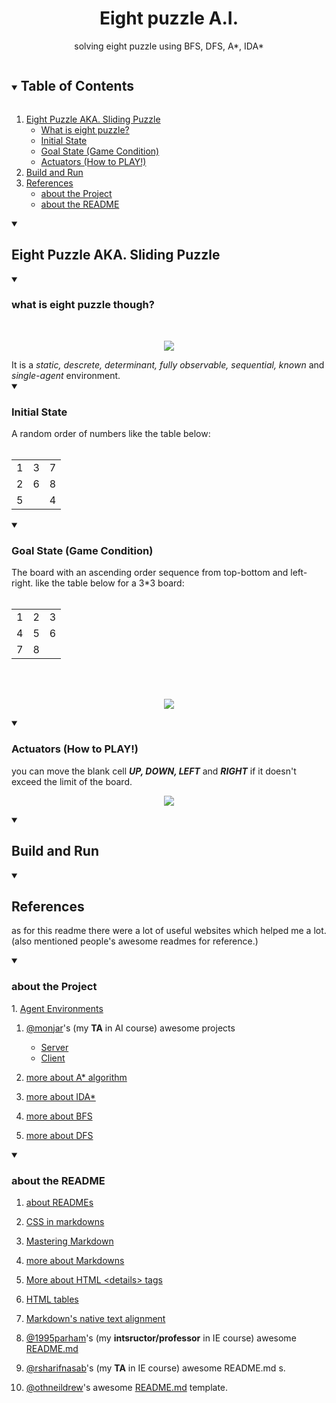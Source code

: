 <!--<html>
<head>
  <style>
    details > summary {
      background-color: #444444;
      color: #c71585;
    }
    h1 {
      background-color: #444444;
      color: #ffff00;
    }
  </style>
</head> -->
<body>
  
<!-- project title -->
<div align="center">
<h1>Eight puzzle A.I.</h1>
<p>
  solving eight puzzle using BFS, DFS, A*, IDA*
</p>
</div>
  
<!-- TABLE OF CONTENTS -->
<details open="open">
  <summary><h2 style="display: inline-block">Table of Contents</h2></summary>
  <ol>
    <li>
      <a href="#eight-puzzle-aka-sliding-puzzle">Eight Puzzle AKA. Sliding Puzzle</a>
      <ul>
        <li><a href="#what-is-eight-puzzle-though">What is eight puzzle?</a></li>
        <li><a href="#initial-state">Initial State</a></li>
        <li><a href="#goal-state-game-condition">Goal State (Game Condition)</a></li>
        <li><a href="#actuators-how-to-play">Actuators (How to PLAY!)</a></li>
      </ul>
    </li>
    <li>
      <a href="#build-and-run">Build and Run</a>
    </li>
    <li>
      <a href="#references">References</a>
      <ul>
        <li><a href="#about-the-project">about the Project</a></li>
        <li><a href="#about-the-readme">about the README</a></li>
      </ul>
    </li>
  </ol>
</details>

<details open="open">
  
<!-- Eight Puzzle AKA. Sliding Puzzle -->
  <summary>
  
  ## Eight Puzzle AKA. Sliding Puzzle
  </summary>
  
  <!-- what is eight puzzle? -->
  <details open="open">
  <summary>
    
  ### what is eight puzzle though?
  </summary>
  <br/>
  <p align="center">
    <img src="https://studio.cults3d.com/2Fn4F4daXOL1DKk2l8wkWgHsafE=/246x246/https://files.cults3d.com/uploaders/13634459/illustration-file/f2a3c195-bea9-4f1a-907f-f01974e14b17/Slider%20puzzle07.jpg"></img>
  </p>
  It is a 
  <em>
  static,
  descrete,
  determinant,
  fully observable,
  sequential,
  known</em>
  and
  <em>
  single-agent
  </em>
  environment.
  </details>
    
  <!-- initial state: -->
  <details open="open">
    <summary>

  ### Initial State
    
  </summary>
    A random order of numbers like the table below:
    <br/>
    <br/>
    <!--
    1|3|7
    -|-|-
    2|6|8
    5| |4
    -->
   <table align="center">
      <tr>
        <td>1</td>
        <td>3</td>
        <td>7</td>
      </tr>
      <tr>
        <td>2</td>
        <td>6</td>
        <td>8</td>
      </tr>
      <tr>
        <td>5</td>
        <td> </td>
        <td>4</td>
      </tr>
    </table>

  </details>
  
  <!-- goal state: -->
  <details open="open">
  <summary>
      
  ### Goal State __(Game Condition)__

  </summary>
  The board with an ascending order sequence from top-bottom and left-right. like the table below for a 3*3 board:
  
  
  <br/>
  <br/>
  <table align="center">
    <tr>
      <td>1</td>
      <td>2</td>
      <td>3</td>
    </tr>
    <tr>
      <td>4</td>
      <td>5</td>
      <td>6</td>
    </tr>
    <tr>
      <td>7</td>
      <td>8</td>
      <td> </td>
    </tr>
  </table>
  
  <br/>
  <br/>
  <p align="center">
    <img src="https://media.cheggcdn.com/media/a7d/a7d96cee-5e7a-45b6-b77e-7abda450cab4/phpGUTM6t"></img>
  </p>
  </details>
  <!-- Actuators (how to play!)-->
  <details open="open">
  <summary>
  
  ### Actuators __(How to PLAY!)__
  </summary>
  you can move the blank cell <em><strong>UP, DOWN, LEFT</strong></em> and <em><strong>RIGHT</strong></em> if it doesn't exceed the limit of the board.

  <p align="center">
    <img src="https://www.cs.princeton.edu/courses/archive/spring20/cos226/assignments/8puzzle/images/4moves.png"></img>
  </p>
  </details>
</details>

<details open="open">
  <summary>
    
  ## Build and Run
  </summary>
</details>

<details open="open">
  <summary>
    
  ## References
  </summary>
  <p>as for this readme there were a lot of useful websites which helped me a lot. (also mentioned people's awesome readmes for reference.)</p>

<details open="open">
<summary>

### about the Project
</summary>
1.
      <a href="https://www.javatpoint.com/agent-environment-in-ai">Agent Environments</a>

1.
     <a href="https://github.com/monjar/">@monjar</a>'s (my __TA__ in AI course) awesome projects </a>
        <ul>
          <li>
            <a href="https://github.com/monjar/eight-puzzle-ai-server">Server</a>
          </li>
          <li>
            <a href="https://github.com/monjar/eight-puzzle-ai-client">Client</a>
          </li>
        </ul>


1.
      <a href="https://www.geeksforgeeks.org/a-search-algorithm/">more about A* algorithm</a>

1. 
      <a href="https://en.wikipedia.org/wiki/Iterative_deepening_A*">more about IDA*</a>
1. 
      <a href="https://www.geeksforgeeks.org/breadth-first-search-or-bfs-for-a-graph/">more about BFS</a>

1. 
      <a href="https://www.geeksforgeeks.org/depth-first-search-or-dfs-for-a-graph/">more about DFS</a>
      
</details>
<details open="open">
<summary>

### about the README
</summary>

1.
      <a href="https://docs.github.com/en/github/creating-cloning-and-archiving-repositories/about-readmes">about READMEs</a>

1.
      <a href="https://stackoverflow.com/questions/27174946/how-to-use-css-in-markdown">CSS in markdowns</a>
      
1.
      <a href="https://guides.github.com/features/mastering-markdown/">Mastering Markdown</a>
      
1.
      <a href="https://manifoldapp.org/docs/projects/preparing/md">more about Markdowns</a>

1.
      <a href="https://www.w3schools.com/tags/tag_details.asp">More about HTML &lt;details&gt; tags</a>
      
1. 
      <a href="https://www.w3schools.com/html/html_tables.asp">HTML tables</a>
      
1.
      <a href="https://stackoverflow.com/questions/14051715/markdown-native-text-alignment">Markdown's native text alignment</a>

1.
      <a href="https://github.com/1995parham">@1995parham</a>'s (my __intsructor/professor__ in IE course) awesome <a href="https://raw.githubusercontent.com/1995parham/1995parham/main/README.md">README.md</a>

1.
      <a href="https://github.com/rsharifnasab">@rsharifnasab</a>'s (my __TA__ in IE course) awesome README.md s.

1.
      <a href="https://github.com/othneildrew">@othneildrew</a>'s awesome <a href="https://raw.githubusercontent.com/othneildrew/Best-README-Template/master/README.md">README.md</a> template.
      
</details>
      
</details>
</body>
